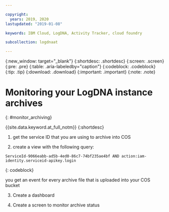 ```yaml
---

copyright:
  years: 2019, 2020
lastupdated: "2019-01-08"

keywords: IBM Cloud, LogDNA, Activity Tracker, cloud foundry

subcollection: logdnaat

---
```


{:new_window: target="_blank"}
{:shortdesc: .shortdesc}
{:screen: .screen}
{:pre: .pre}
{:table: .aria-labeledby="caption"}
{:codeblock: .codeblock}
{:tip: .tip}
{:download: .download}
{:important: .important}
{:note: .note}

 
# Monitoring your LogDNA instance archives
{: #monitor_archiving}

 {{site.data.keyword.at_full_notm}} 
{:shortdesc}



1. get the service ID that you are using to archive into COS

2. create a view with the following query:

```
ServiceId-9066eabb-ad5b-4ed0-86c7-74bf235ae4bf AND action:iam-identity.serviceid-apikey.login
```
{: codeblock}

you get an event for every archive file that is uploaded into your COS bucket


3. Create a dashboard

4. Create a screen to monitor archive status

